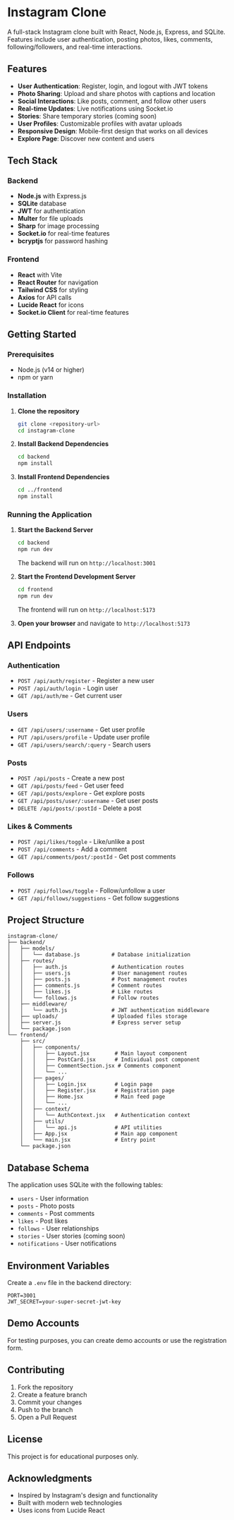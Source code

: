 # Instagram Clone

A full-stack Instagram clone built with React, Node.js, Express, and SQLite. Features include user authentication, posting photos, likes, comments, following/followers, and real-time interactions.

## Features

- **User Authentication**: Register, login, and logout with JWT tokens
- **Photo Sharing**: Upload and share photos with captions and location
- **Social Interactions**: Like posts, comment, and follow other users
- **Real-time Updates**: Live notifications using Socket.io
- **Stories**: Share temporary stories (coming soon)
- **User Profiles**: Customizable profiles with avatar uploads
- **Responsive Design**: Mobile-first design that works on all devices
- **Explore Page**: Discover new content and users

## Tech Stack

### Backend
- **Node.js** with Express.js
- **SQLite** database
- **JWT** for authentication
- **Multer** for file uploads
- **Sharp** for image processing
- **Socket.io** for real-time features
- **bcryptjs** for password hashing

### Frontend
- **React** with Vite
- **React Router** for navigation
- **Tailwind CSS** for styling
- **Axios** for API calls
- **Lucide React** for icons
- **Socket.io Client** for real-time features

## Getting Started

### Prerequisites
- Node.js (v14 or higher)
- npm or yarn

### Installation

1. **Clone the repository**
   ```bash
   git clone <repository-url>
   cd instagram-clone
   ```

2. **Install Backend Dependencies**
   ```bash
   cd backend
   npm install
   ```

3. **Install Frontend Dependencies**
   ```bash
   cd ../frontend
   npm install
   ```

### Running the Application

1. **Start the Backend Server**
   ```bash
   cd backend
   npm run dev
   ```
   The backend will run on `http://localhost:3001`

2. **Start the Frontend Development Server**
   ```bash
   cd frontend
   npm run dev
   ```
   The frontend will run on `http://localhost:5173`

3. **Open your browser** and navigate to `http://localhost:5173`

## API Endpoints

### Authentication
- `POST /api/auth/register` - Register a new user
- `POST /api/auth/login` - Login user
- `GET /api/auth/me` - Get current user

### Users
- `GET /api/users/:username` - Get user profile
- `PUT /api/users/profile` - Update user profile
- `GET /api/users/search/:query` - Search users

### Posts
- `POST /api/posts` - Create a new post
- `GET /api/posts/feed` - Get user feed
- `GET /api/posts/explore` - Get explore posts
- `GET /api/posts/user/:username` - Get user posts
- `DELETE /api/posts/:postId` - Delete a post

### Likes & Comments
- `POST /api/likes/toggle` - Like/unlike a post
- `POST /api/comments` - Add a comment
- `GET /api/comments/post/:postId` - Get post comments

### Follows
- `POST /api/follows/toggle` - Follow/unfollow a user
- `GET /api/follows/suggestions` - Get follow suggestions

## Project Structure

```
instagram-clone/
├── backend/
│   ├── models/
│   │   └── database.js          # Database initialization
│   ├── routes/
│   │   ├── auth.js              # Authentication routes
│   │   ├── users.js             # User management routes
│   │   ├── posts.js             # Post management routes
│   │   ├── comments.js          # Comment routes
│   │   ├── likes.js             # Like routes
│   │   └── follows.js           # Follow routes
│   ├── middleware/
│   │   └── auth.js              # JWT authentication middleware
│   ├── uploads/                 # Uploaded files storage
│   ├── server.js                # Express server setup
│   └── package.json
└── frontend/
    ├── src/
    │   ├── components/
    │   │   ├── Layout.jsx        # Main layout component
    │   │   ├── PostCard.jsx      # Individual post component
    │   │   ├── CommentSection.jsx # Comments component
    │   │   └── ...
    │   ├── pages/
    │   │   ├── Login.jsx         # Login page
    │   │   ├── Register.jsx      # Registration page
    │   │   ├── Home.jsx          # Main feed page
    │   │   └── ...
    │   ├── context/
    │   │   └── AuthContext.jsx   # Authentication context
    │   ├── utils/
    │   │   └── api.js            # API utilities
    │   ├── App.jsx               # Main app component
    │   └── main.jsx              # Entry point
    └── package.json
```

## Database Schema

The application uses SQLite with the following tables:
- `users` - User information
- `posts` - Photo posts
- `comments` - Post comments
- `likes` - Post likes
- `follows` - User relationships
- `stories` - User stories (coming soon)
- `notifications` - User notifications

## Environment Variables

Create a `.env` file in the backend directory:

```env
PORT=3001
JWT_SECRET=your-super-secret-jwt-key
```

## Demo Accounts

For testing purposes, you can create demo accounts or use the registration form.

## Contributing

1. Fork the repository
2. Create a feature branch
3. Commit your changes
4. Push to the branch
5. Open a Pull Request

## License

This project is for educational purposes only.

## Acknowledgments

- Inspired by Instagram's design and functionality
- Built with modern web technologies
- Uses icons from Lucide React